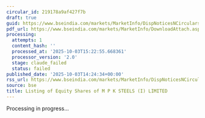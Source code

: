 ```yaml
---
circular_id: 219178a9af427f7b
draft: true
guid: https://www.bseindia.com/markets/MarketInfo/DispNoticesNCirculars.aspx?Noticeid={0833371E-71C7-4899-AE43-2C690205B5E2}&noticeno=20251003-54&dt=10/03/2025&icount=54&totcount=57&flag=0
pdf_url: https://www.bseindia.com/markets/MarketInfo/DownloadAttach.aspx?id=20251003-54&attachedId=173ca960-3d34-4c5d-92c6-0457665f147b
processing:
  attempts: 1
  content_hash: ''
  processed_at: '2025-10-03T15:22:55.668361'
  processor_version: '2.0'
  stage: claude_failed
  status: failed
published_date: '2025-10-03T14:24:34+00:00'
rss_url: https://www.bseindia.com/markets/MarketInfo/DispNoticesNCirculars.aspx?Noticeid={0833371E-71C7-4899-AE43-2C690205B5E2}&noticeno=20251003-54&dt=10/03/2025&icount=54&totcount=57&flag=0
source: bse
title: Listing of Equity Shares of M P K STEELS (I) LIMITED
---
```


Processing in progress...